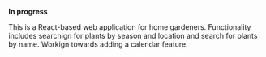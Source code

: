 **In progress**

This is a React-based web application for home gardeners. Functionality includes searchign for plants by season and location and search for plants by name. Workign towards adding a calendar feature.
